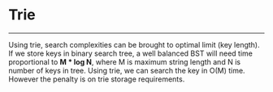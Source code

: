 # Trie
---

Using trie, search complexities can be brought to optimal limit (key length). If we store keys in binary search tree, a well balanced BST will need time proportional to **M * log N**, where M is maximum string length and N is number of keys in tree. Using trie, we can search the key in O(M) time. However the penalty is on trie storage requirements.

